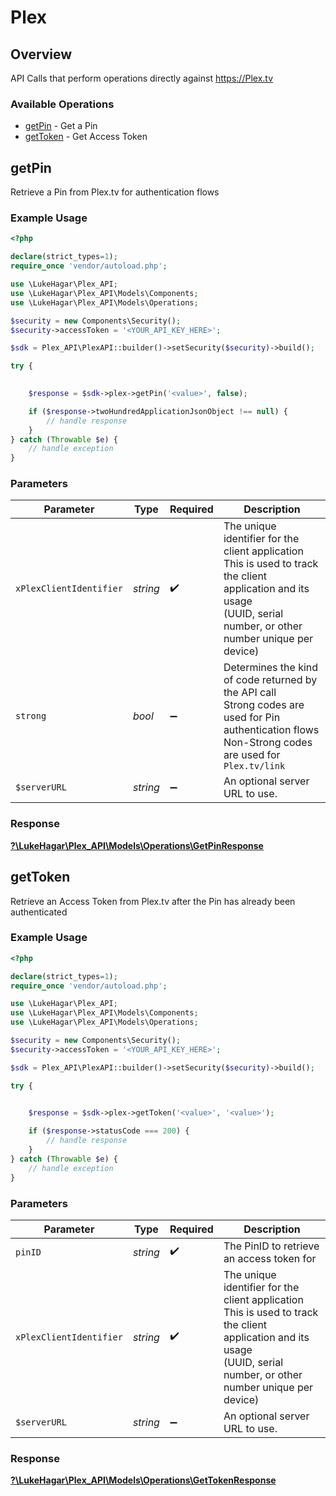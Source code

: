 # Plex


## Overview

API Calls that perform operations directly against https://Plex.tv


### Available Operations

* [getPin](#getpin) - Get a Pin
* [getToken](#gettoken) - Get Access Token

## getPin

Retrieve a Pin from Plex.tv for authentication flows

### Example Usage

```php
<?php

declare(strict_types=1);
require_once 'vendor/autoload.php';

use \LukeHagar\Plex_API;
use \LukeHagar\Plex_API\Models\Components;
use \LukeHagar\Plex_API\Models\Operations;

$security = new Components\Security();
$security->accessToken = '<YOUR_API_KEY_HERE>';

$sdk = Plex_API\PlexAPI::builder()->setSecurity($security)->build();

try {
    

    $response = $sdk->plex->getPin('<value>', false);

    if ($response->twoHundredApplicationJsonObject !== null) {
        // handle response
    }
} catch (Throwable $e) {
    // handle exception
}
```

### Parameters

| Parameter                                                                                                                                                             | Type                                                                                                                                                                  | Required                                                                                                                                                              | Description                                                                                                                                                           |
| --------------------------------------------------------------------------------------------------------------------------------------------------------------------- | --------------------------------------------------------------------------------------------------------------------------------------------------------------------- | --------------------------------------------------------------------------------------------------------------------------------------------------------------------- | --------------------------------------------------------------------------------------------------------------------------------------------------------------------- |
| `xPlexClientIdentifier`                                                                                                                                               | *string*                                                                                                                                                              | :heavy_check_mark:                                                                                                                                                    | The unique identifier for the client application<br/>This is used to track the client application and its usage<br/>(UUID, serial number, or other number unique per device)<br/> |
| `strong`                                                                                                                                                              | *bool*                                                                                                                                                                | :heavy_minus_sign:                                                                                                                                                    | Determines the kind of code returned by the API call<br/>Strong codes are used for Pin authentication flows<br/>Non-Strong codes are used for `Plex.tv/link`<br/>     |
| `$serverURL`                                                                                                                                                          | *string*                                                                                                                                                              | :heavy_minus_sign:                                                                                                                                                    | An optional server URL to use.                                                                                                                                        |


### Response

**[?\LukeHagar\Plex_API\Models\Operations\GetPinResponse](../../Models/Operations/GetPinResponse.md)**


## getToken

Retrieve an Access Token from Plex.tv after the Pin has already been authenticated

### Example Usage

```php
<?php

declare(strict_types=1);
require_once 'vendor/autoload.php';

use \LukeHagar\Plex_API;
use \LukeHagar\Plex_API\Models\Components;
use \LukeHagar\Plex_API\Models\Operations;

$security = new Components\Security();
$security->accessToken = '<YOUR_API_KEY_HERE>';

$sdk = Plex_API\PlexAPI::builder()->setSecurity($security)->build();

try {
    

    $response = $sdk->plex->getToken('<value>', '<value>');

    if ($response->statusCode === 200) {
        // handle response
    }
} catch (Throwable $e) {
    // handle exception
}
```

### Parameters

| Parameter                                                                                                                                                             | Type                                                                                                                                                                  | Required                                                                                                                                                              | Description                                                                                                                                                           |
| --------------------------------------------------------------------------------------------------------------------------------------------------------------------- | --------------------------------------------------------------------------------------------------------------------------------------------------------------------- | --------------------------------------------------------------------------------------------------------------------------------------------------------------------- | --------------------------------------------------------------------------------------------------------------------------------------------------------------------- |
| `pinID`                                                                                                                                                               | *string*                                                                                                                                                              | :heavy_check_mark:                                                                                                                                                    | The PinID to retrieve an access token for                                                                                                                             |
| `xPlexClientIdentifier`                                                                                                                                               | *string*                                                                                                                                                              | :heavy_check_mark:                                                                                                                                                    | The unique identifier for the client application<br/>This is used to track the client application and its usage<br/>(UUID, serial number, or other number unique per device)<br/> |
| `$serverURL`                                                                                                                                                          | *string*                                                                                                                                                              | :heavy_minus_sign:                                                                                                                                                    | An optional server URL to use.                                                                                                                                        |


### Response

**[?\LukeHagar\Plex_API\Models\Operations\GetTokenResponse](../../Models/Operations/GetTokenResponse.md)**

